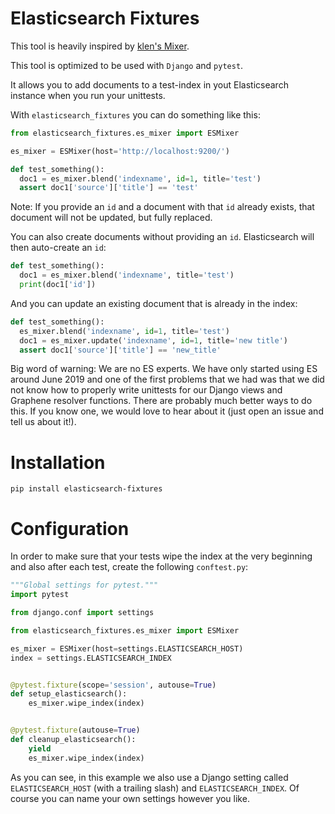 # Elasticsearch Fixtures

This tool is heavily inspired by [klen's Mixer](https://github.com/klen/mixer).

This tool is optimized to be used with `Django` and `pytest`.

It allows you to add documents to a test-index in yout Elasticsearch instance
when you run your unittests.

With `elasticsearch_fixtures` you can do something like this:

```py
from elasticsearch_fixtures.es_mixer import ESMixer

es_mixer = ESMixer(host='http://localhost:9200/')

def test_something():
  doc1 = es_mixer.blend('indexname', id=1, title='test')
  assert doc1['source']['title'] == 'test'
```

Note: If you provide an `id` and a document with that `id` already exists, that
document will not be updated, but fully replaced.

You can also create documents without providing an `id`. Elasticsearch will then
auto-create an `id`:

```py
def test_something():
  doc1 = es_mixer.blend('indexname', title='test')
  print(doc1['id'])
```

And you can update an existing document that is already in the index:

```py
def test_something():
  es_mixer.blend('indexname', id=1, title='test')
  doc1 = es_mixer.update('indexname', id=1, title='new title')
  assert doc1['source']['title'] == 'new_title'
```

Big word of warning: We are no ES experts. We have only started using ES around
June 2019 and one of the first problems that we had was that we did not know how
to properly write unittests for our Django views and Graphene resolver
functions. There are probably much better ways to do this. If you know one, we
would love to hear about it (just open an issue and tell us about it!).

# Installation

```
pip install elasticsearch-fixtures
```

# Configuration

In order to make sure that your tests wipe the index at the very beginning and
also after each test, create the following `conftest.py`:

```py
"""Global settings for pytest."""
import pytest

from django.conf import settings

from elasticsearch_fixtures.es_mixer import ESMixer

es_mixer = ESMixer(host=settings.ELASTICSEARCH_HOST)
index = settings.ELASTICSEARCH_INDEX


@pytest.fixture(scope='session', autouse=True)
def setup_elasticsearch():
    es_mixer.wipe_index(index)


@pytest.fixture(autouse=True)
def cleanup_elasticsearch():
    yield
    es_mixer.wipe_index(index)
```

As you can see, in this example we also use a Django setting called
`ELASTICSEARCH_HOST` (with a trailing slash) and `ELASTICSEARCH_INDEX`. Of
course you can name your own settings however you like.
